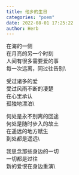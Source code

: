 ```yaml
---
title: 他乡的生日
categories: "poem"
date: 2022-08-01 17:25:22
author: Herb
---
```


在海的一侧\
在月亮的另一个时刻\
人间有很多需要爱的事\
每一次远离，同过往告别\

受过诸多的爱\
受过风雨不断的凄楚\
在心里承认\
孤独地漂泊\

何处是永不别离的回途\
何处是随时步入的故土\
在遥远的地方赋生\
到处都是遥远\

我思念那些身边的一切\
一切都是过往\
新的爱恨在身边重演\
